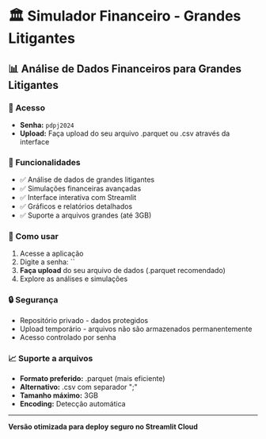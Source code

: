 # 🏛️ Simulador Financeiro - Grandes Litigantes

## 📊 Análise de Dados Financeiros para Grandes Litigantes

### 🔐 Acesso
- **Senha:** `pdpj2024`
- **Upload:** Faça upload do seu arquivo .parquet ou .csv através da interface

### 🚀 Funcionalidades
- ✅ Análise de dados de grandes litigantes
- ✅ Simulações financeiras avançadas  
- ✅ Interface interativa com Streamlit
- ✅ Gráficos e relatórios detalhados
- ✅ Suporte a arquivos grandes (até 3GB)

### 📁 Como usar
1. Acesse a aplicação
2. Digite a senha: ``
3. **Faça upload** do seu arquivo de dados (.parquet recomendado)
4. Explore as análises e simulações

### 🔒 Segurança
- Repositório privado - dados protegidos
- Upload temporário - arquivos não são armazenados permanentemente
- Acesso controlado por senha

### 📈 Suporte a arquivos
- **Formato preferido:** .parquet (mais eficiente)
- **Alternativo:** .csv com separador ";"
- **Tamanho máximo:** 3GB
- **Encoding:** Detecção automática

---
**Versão otimizada para deploy seguro no Streamlit Cloud**
